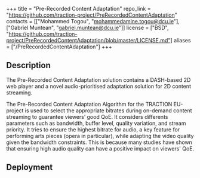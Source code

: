 +++
title = "Pre-Recorded Content Adaptation"
repo_link = "https://github.com/traction-project/PreRecordedContentAdaptation"
contacts = [["Mohammed Togou", "mohammedamine.togou@dcu.ie"], ["Gabriel Muntean", "gabriel.muntean@dcu.ie"]]
license = ["BSD", "https://github.com/traction-project/PreRecordedContentAdaptation/blob/master/LICENSE.md"]
aliases = ["/PreRecordedContentAdaptation"]
+++

## Description

The Pre-Recorded Content Adaptation solution contains a DASH-based 2D web player and a novel audio-prioritised adaptation solution for 2D content streaming.

The Pre-Recorded Content Adaptation Algorithm for the TRACTION EU-project is used to select the appropriate bitrates during on-demand content streaming to guarantee viewers’ good QoE. It considers differents parameters such as bandwidth, buffer level, quality variation, and stream priority. It tries to ensure the highest bitrate for audio, a key feature for performing arts pieces (opera in particular), while adapting the video quality given the bandwidth constraints. This is because many studies have shown that ensuring high audio quality can have a positive impact on viewers' QoE.

## Deployment
